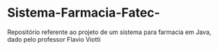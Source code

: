 # Sistema-Farmacia-Fatec-

Repositório referente ao projeto de um sistema para farmacia em Java, dado pelo professor Flavio Viotti
